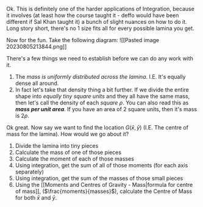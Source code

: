Ok. This is definitely one of the harder applications of Integration, because it involves (at least how the course taught it - deffo would have been different if Sal Khan taught it) a bunch of slight nuances on how to do it. Long story short, there's no 1 size fits all for every possible lamina you get. 

Now for the fun. Take the following diagram:
![[Pasted image 20230805213844.png]]

There's a few things we need to establish before we can do any work with it. 
1. The *mass is uniformly distributed across the lamina*. I.E. It's equally dense all around.
2. In fact let's take that density thing a bit further. If we divide the entire shape into *equally tiny square units* and they all have the same mass, then let's call the density of each *square* $\rho$. You can also read this as ***mass per unit area***. If you have an area of 2 square units, then it's mass is $2\rho$. 

Ok great. Now say we want to find the location $G(\bar{x},\bar{y})$ (I.E. The centre of mass for the lamina). How would we go about it?
1. Divide the lamina into tiny pieces
2. Calculate the mass of one of those pieces
3. Calculate the moment of each of those masses
4. Using integration, get the sum of all of those moments (for each axis separately)
5. Using integration, get the sum of the masses of those small pieces
6. Using the [[Moments and Centres of Gravity - Mass|formula for centre of mass]], ($\frac{moments}{masses}$), calculate the Centre of Mass for both $\bar{x}$ and $\bar{y}$. 
